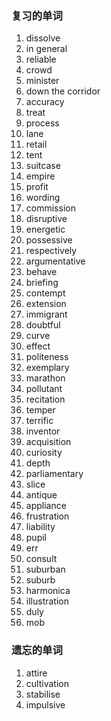### 复习的单词

1. dissolve
2. in general
3. reliable
4. crowd
5. minister
6. down the corridor
7. accuracy
8. treat
9. process
10. lane
11. retail
12. tent
13. suitcase
14. empire
15. profit
16. wording
17. commission
18. disruptive
19. energetic
20. possessive
21. respectively
22. argumentative
23. behave
24. briefing
25. contempt
26. extension
27. immigrant
28. doubtful
29. curve
30. effect
31. politeness
32. exemplary
33. marathon
34. pollutant
35. recitation
36. temper
37. terrific
38. inventor
39. acquisition
40. curiosity
41. depth
42. parliamentary
43. slice
44. antique
45. appliance
46. frustration
47. liability
48. pupil
49. err
50. consult
51. suburban
52. suburb
53. harmonica
54. illustration
55. duly
56. mob





### 遗忘的单词

1. attire
2. cultivation
3. stabilise
4. impulsive